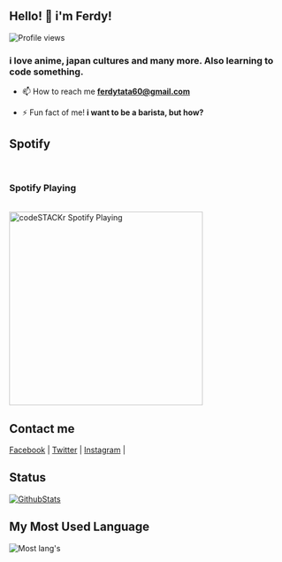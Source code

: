 ## Hello! 👋 i'm Ferdy!
![Profile views](https://komarev.com/ghpvc/?username=kakeyrin&color=brightgreen)
<h3 align="left">i love anime, japan cultures and many more. Also learning to code something.</h3>

- 📫 How to reach me **ferdytata60@gmail.com**


- ⚡ Fun fact of me! **i want to be a barista, but how?**

## Spotify
<p align="left">
<br>
<h3 align="left">Spotify Playing</h3>
<br>
<img src="https://now-playing-codestackr.vercel.app/api/spotify-playing" alt="codeSTACKr Spotify Playing" align="center "width="350" />
</p>

## Contact me

[Facebook](https://facebook.com/ferrrmi) | [Twitter](https://twitter.com/ferrrmi) | [Instagram](https://instagram.com/ferrrmi) |  

## Status

[![GithubStats](https://github-readme-stats.vercel.app/api?username=kakeyrin&show_icons=true)](https://github.com/kakeyrin)

## My Most Used Language

![Most lang's](https://github-readme-stats.vercel.app/api/top-langs/?username=kakeyrin&langs_count=6&layout=compact)
